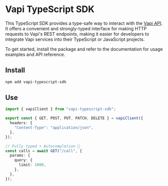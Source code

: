 # Vapi TypeScript SDK

This TypeScript SDK provides a type-safe way to interact with the [Vapi API](https://docs.vapi.ai/api-reference/assistants/create-assistant). It offers a convenient and strongly-typed interface for making HTTP requests to Vapi's REST endpoints, making it easier for developers to integrate Vapi services into their TypeScript or JavaScript projects.

To get started, install the package and refer to the documentation for usage examples and API reference.

## Install

```bash
npm add vapi-typescript-sdk
```


## Use
```ts
import { vapiClient } from "vapi-typescript-sdk";

export const { GET, POST, PUT, PATCH, DELETE } = vapiClient({
  headers: {
    "Content-Type": "application/json",
  },
});

// Fully typed + Autocompletion 🎉
const calls = await GET("/call", {
  params: {
    query: {
      limit: 1000,
    },
  },
});
```
